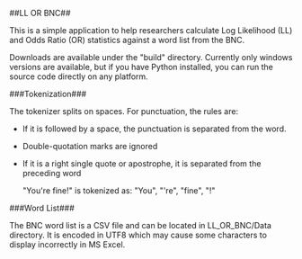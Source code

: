 ##LL OR BNC##

This is a simple application to help researchers calculate Log Likelihood (LL) and Odds Ratio (OR) statistics against a word list from the BNC.

Downloads are available under the "build" directory. Currently only windows versions are available, but if you have Python installed, you can run the source code directly on any platform.

###Tokenization###

The tokenizer splits on spaces. For punctuation, the rules are:
- If it is followed by a space, the punctuation is separated from the word.
- Double-quotation marks are ignored
- If it is a right single quote or apostrophe, it is separated from the preceding word

    "You're fine!" is tokenized as: "You", "'re", "fine", "!"

###Word List###

The BNC word list is a CSV file and can be located in LL_OR_BNC/Data directory. It is encoded in UTF8 which may cause some characters to display incorrectly in MS Excel.
